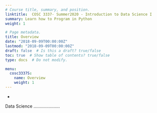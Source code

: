 ```yaml
---
# Course title, summary, and position.
linktitle:  COSC 3337- Summer2020 - Introduction to Data Science I 
summary: Learn how to Program in Python
weight: 1

# Page metadata.
title: Overview
date: "2018-09-09T00:00:00Z"
lastmod: "2018-09-09T00:00:00Z"
draft: false  # Is this a draft? true/false
toc: true  # Show table of contents? true/false
type: docs  # Do not modify.

menu:
  cosc3337S:
    name: Overview
    weight: 1
---
```



*   
 Data Science .....................

